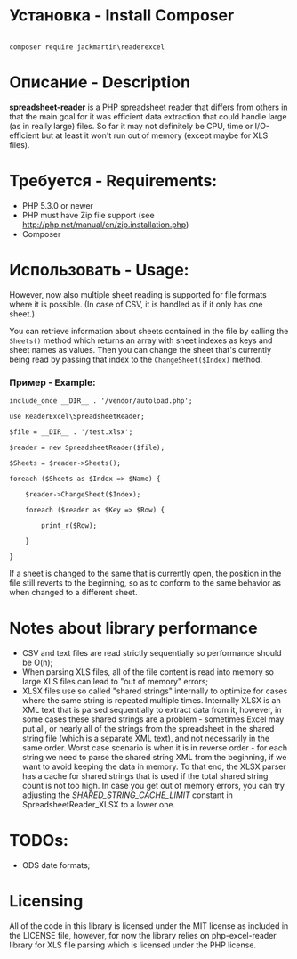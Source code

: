 # Установка - Install Composer

```

composer require jackmartin\readerexcel

```

# Описание - Description

**spreadsheet-reader** is a PHP spreadsheet reader that differs from others in that the main goal for it was efficient
data extraction that could handle large (as in really large) files. So far it may not definitely be CPU, time
or I/O-efficient but at least it won't run out of memory (except maybe for XLS files).

# Требуется - Requirements:
*  PHP 5.3.0 or newer
*  PHP must have Zip file support (see http://php.net/manual/en/zip.installation.php)
*  Composer

# Использовать - Usage:


However, now also multiple sheet reading is supported for file formats where it is possible. (In case of CSV, it is handled as if
it only has one sheet.)

You can retrieve information about sheets contained in the file by calling the `Sheets()` method which returns an array with
sheet indexes as keys and sheet names as values. Then you can change the sheet that's currently being read by passing that index
to the `ChangeSheet($Index)` method.

### Пример - Example: ###

```
include_once __DIR__ . '/vendor/autoload.php';

use ReaderExcel\SpreadsheetReader;

$file = __DIR__ . '/test.xlsx';

$reader = new SpreadsheetReader($file);

$Sheets = $reader->Sheets();

foreach ($Sheets as $Index => $Name) {

    $reader->ChangeSheet($Index);

    foreach ($reader as $Key => $Row) {

        print_r($Row);

    }

}

```

If a sheet is changed to the same that is currently open, the position in the file still reverts to the beginning, so as to conform
to the same behavior as when changed to a different sheet.

# Notes about library performance
*  CSV and text files are read strictly sequentially so performance should be O(n);
*  When parsing XLS files, all of the file content is read into memory so large XLS files can lead to "out of memory" errors;
*  XLSX files use so called "shared strings" internally to optimize for cases where the same string is repeated multiple times.
	Internally XLSX is an XML text that is parsed sequentially to extract data from it, however, in some cases these shared strings are a problem -
	sometimes Excel may put all, or nearly all of the strings from the spreadsheet in the shared string file (which is a separate XML text), and not necessarily in the same
	order. Worst case scenario is when it is in reverse order - for each string we need to parse the shared string XML from the beginning, if we want to avoid keeping the data in memory.
	To that end, the XLSX parser has a cache for shared strings that is used if the total shared string count is not too high. In case you get out of memory errors, you can
	try adjusting the *SHARED_STRING_CACHE_LIMIT* constant in SpreadsheetReader_XLSX to a lower one.

# TODOs:
*  ODS date formats;

# Licensing
All of the code in this library is licensed under the MIT license as included in the LICENSE file, however, for now the library
relies on php-excel-reader library for XLS file parsing which is licensed under the PHP license.